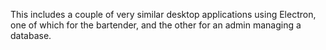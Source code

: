 This includes a couple of very similar desktop applications using Electron, one of which for the bartender, and the other for an admin managing a database.